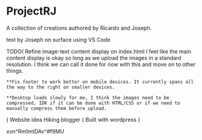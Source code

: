# ProjectRJ
A collection of creations authored by Ricardo and Joseph.

test by Joseph on surface using VS Code

TODO(
    Refine image-text content display on index.html
        I feel like the main content display is okay so long as we upload the images in a standard resolution. I think we can call it done for now with this and move on to other things.

    **Fix footer to work better on mobile devices. It currently spans all the way to the right on smaller devices.

    **Desktop loads slowly for me, I think the images need to be compressed, IDK if it can be done with HTML/CSS or if we need to manually compress them before upload.

    
)
Website idea
    Hiking blogger {
        Built with wordpress
    }




xvn^Rm1mtDAv^#f9MU